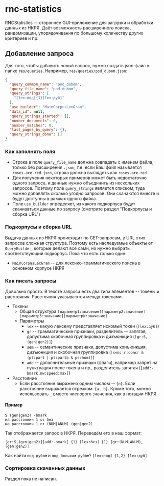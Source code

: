 # rnc-statistics

RNCStatistics -- стороннее GUI-приложение для загрузки и обработки данных из НКРЯ. Даёт возможность расширенного поиска, рандомизации, упорядочивания по большому количеству других критериев и пр.

## Добавление запроса

Для того, чтобы добавить новый напрос, нужно создать json-файл в папке `res/queries`.
Например, `res/queries/pod_dubom.json`:
```json
{
  "query_common_name": "pod_dubom",
  "query_file_name": "pod_dubom",
  "query_strings": [
    "[lex:под]{1}[lex:дуб]"
  ],
  "use_builder": "MainCorpusLexGram",
  "data_id": null,
  "query_strings_started": [],
  "number_documents": 0,
  "number_matches": 0,
  "last_pages_by_query": {},
  "query_strings_done": []
}
```

### Как заполнять поля
* Строка в поле `query_file_name` должна совпадать с именем файла, только без расширения `.json`, т.е. если Ваш файл называется `roses.are.red.json`, строка должна выглядеть как `roses.are.red`
* Для получения некоторых примеров может быть недостаточно одного запроса, и данные нужно объединить из нескольких запросов. Поэтому поле `query_strings` является списком, туда можно добавлять сколько угодно запросов. Они скачаются вместе и будут доступны в рамках одного файла.
* Поле `use_builder` определяет, из какого подкорпуса будут скачиваться данные по запросу (смотрите раздел "Подкорпусы и сборка URL")

### Подкорпусы и сборка URL
Выдача данных из НКРЯ происходит по GET-запросам, у URL этих запросов сложная структура. Поэтому есть наследуемые объекты от `QueryBuilder`, которые делают всё сами, но нужно выбрать соответствующий подкорпус.
Пока что есть только один:
* `MainCorpusLexGram` -- для лексико-грамматического поиска в основном корпусе НКРЯ

### Как писать запросы
Довольно просто. В тексте запроса есть два типа элементов -- токены и расстояния. Расстояния указываются между токенами.
* Токены
  * Общая структура `[параметр1:значение][параметр2:значение][параметр3:значение][параметрN:значение]`
  * Параметры
    * `lex` -- какую лексему представляет искомый токен (`[lex:дуб]`)
    * `gr` -- грамматические признаки, разделитель -- запятая, допустима скобочная группировка и дизъюнкция (`[gr:S,(gen|gen2)]`)
    * `sem` -- семантические признаки, допустима конъюнкция, дизъюнкция и скобочная группировка (`[sem: r:concr & (pt:part | pt:partb & pc:hum)]`)
    * `add` -- дополнительные признаки (флаги), например запрет на пунктуация после токена и пр., разделитель запятая (`[add:-bmark,mw:speed:max]`)
* Расстояние
  * Если расстояние выражено одним числом -- `{n}`. Если расстояние выражается отрезком: `{a, b}`. Кроме того, можно использовать `_` вместо числового значения, как в нотации НКРЯ.
#### Пример
```
S (gen|gen2) -bmark
на расстоянии 1 от без
на расстоянии 1 от (NUM|ANUM) (gen|gen2)
```
Так отображается запрос в НКРЯ. Переведём его в наш формат:
```
[gr:S,(gen|gen2)][add:-bmark] {1} [lex:без] {1} [gr:(NUM|ANUM),(gen|gen2)]
```

Как найти `под дубом` и `под большим дубом`? `[lex:под] {1,2} [lex:дуб]`

### Сортировка скачанных данных
Раздел пока не написан.

